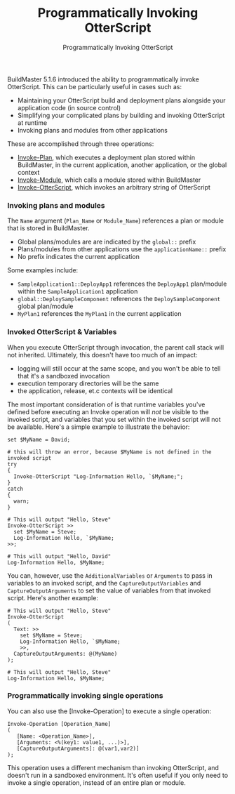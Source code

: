 ﻿---
title: Programmatically Invoking OtterScript
subtitle: Programmatically Invoking OtterScript
sequence: 700
keywords: buildmaster, manual
show-headings-in-nav: true
---
BuildMaster 5.1.6 introduced the ability to programmatically invoke OtterScript. This can be particularly useful in cases such as:

 * Maintaining your OtterScript build and deployment plans alongside your application code (in source control)
 * Simplifying your complicated plans by building and invoking OtterScript at runtime
 * Invoking plans and modules from other applications

 These are accomplished through three operations:
 * [Invoke-Plan](/support/documentation/buildmaster/reference/operations/buildmaster/invoke-plan), which executes a deployment plan stored within BuildMaster, in the current application, another application, or the global context
 * [Invoke-Module](/support/documentation/buildmaster/reference/operations/buildmaster/invoke-module), which calls a module stored within BuildMaster
 * [Invoke-OtterScript](/support/documentation/buildmaster/reference/operations/buildmaster/invoke-otterscript), which invokes an arbitrary string of OtterScript

### Invoking plans and modules

The `Name` argument (`Plan_Name` or `Module_Name`) references a plan or module that is stored in BuildMaster.
 * Global plans/modules are are indicated by the `global::` prefix
 * Plans/modules from other applications use the `applicationName::` prefix
 * No prefix indicates the current application

Some examples include:
 * `SampleApplication1::DeployApp1` references the `DeployApp1` plan/module within the `SampleApplication1` application
 * `global::DeploySampleComponent` references the `DeploySampleComponent` global plan/module
 * `MyPlan1` references the `MyPlan1` in the current application
    

### Invoked OtterScript & Variables

When you execute OtterScript through invocation, the parent call stack will not inherited. Ultimately, this doesn't have too much of an impact:

 * logging will still occur at the same scope, and you won't be able to tell that it's a sandboxed invocation
 * execution temporary directories will be the same
 * the application, release, et.c contexts will be identical

The most important consideration of is that runtime variables you've defined before executing an Invoke operation will *not* be visible to the invoked script, and variables that you set within the invoked script will not be available. Here's a simple example to illustrate the behavior:

    set $MyName = David;
    
    # this will throw an error, because $MyName is not defined in the invoked script
    try 
    { 
      Invoke-OtterScript "Log-Information Hello, `$MyName;";
    }
    catch 
    { 
      warn; 
    }
    
    # This will output "Hello, Steve"
    Invoke-OtterScript >>
      set $MyName = Steve;
      Log-Information Hello, `$MyName;
    >>;
    
    # This will output "Hello, David"
    Log-Information Hello, $MyName;

You can, however, use the `AdditionalVariables` or `Arguments` to pass in variables to an invoked script, and the `CaptureOutputVariables` and  `CaptureOutputArguments` to set the value of variables from that invoked script. Here's another example:

    # This will output "Hello, Steve"
    Invoke-OtterScript
    (
      Text: >> 
        set $MyName = Steve;
        Log-Information Hello, `$MyName; 
        >>,
      CaptureOutputArguments: @(MyName)
    );
    
    # This will output "Hello, Steve"
    Log-Information Hello, $MyName;


### Programmatically invoking single operations

You can also use the [Invoke-Operation] to execute a single operation:

    Invoke-Operation [Operation_Name]
    (
       [Name: <Operation_Name>],
       [Arguments: <%(key1: value1, ...)>],
       [CaptureOutputArguments]: @(var1,var2)]
    );

This operation uses a different mechanism than invoking OtterScript, and doesn't run in a sandboxed environment. It's often useful if you only need to invoke a single operation, instead of an entire plan or module.